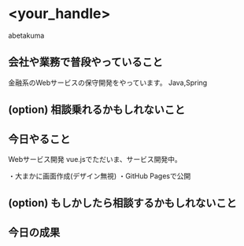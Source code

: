 # <your_handle>
abetakuma

## 会社や業務で普段やっていること
金融系のWebサービスの保守開発をやっています。
Java,Spring

## (option) 相談乗れるかもしれないこと

## 今日やること
Webサービス開発
vue.jsでただいま、サービス開発中。

・大まかに画面作成(デザイン無視)
・GitHub Pagesで公開

## (option) もしかしたら相談するかもしれないこと

## 今日の成果



